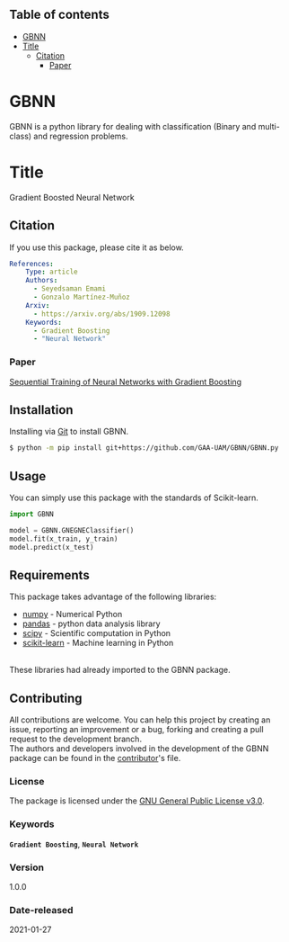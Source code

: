 ## Table of contents
* [GBNN](#GBNN)
* [Title](#Title)
    * [Citation](#Citation)
        * [Paper](#Paper)
        




# GBNN
GBNN is a python library for dealing with classification (Binary and multi-class) and regression problems.

# Title
Gradient Boosted Neural Network

## Citation 
If you use this package, please cite it as below.

```yaml
References:
    Type: article
    Authors:
      - Seyedsaman Emami
      - Gonzalo Martínez-Muñoz
    Arxiv:
      - https://arxiv.org/abs/1909.12098
    Keywords:
      - Gradient Boosting
      - "Neural Network"
```
### Paper
[Sequential Training of Neural Networks with Gradient Boosting](https://arxiv.org/abs/1909.12098)


## Installation
Installing via [Git](https://github.com/) to install GBNN.

```bash
$ python -m pip install git+https://github.com/GAA-UAM/GBNN/GBNN.py
```

## Usage
You can simply use this package with the standards of Scikit-learn.

```python
import GBNN

model = GBNN.GNEGNEClassifier()
model.fit(x_train, y_train)
model.predict(x_test)
```

## Requirements
This package takes advantage of the following libraries:
- [numpy](https://numpy.org/) - Numerical Python
- [pandas](https://pandas.pydata.org/) - python data analysis library
- [scipy](https://www.scipy.org/) - Scientific computation in Python
- [scikit-learn](https://scikit-learn.org/stable/) - Machine learning in Python
<br/>
These libraries had already imported to the GBNN package.

## Contributing
All contributions are welcome. You can help this project by creating an issue, 
reporting an improvement or a bug, forking and creating a pull request to the 
development branch.
<br/>
The authors and developers involved in the development of the GBNN package can be found in the [contributor](contributors.txt)'s file.


### License
The package is licensed under the [GNU General Public License v3.0](https://spdx.org/licenses/GPL-3.0-or-later.html).

### Keywords
**`Gradient Boosting`**, **`Neural Network`**

### Version 
1.0.0

### Date-released
2021-01-27
